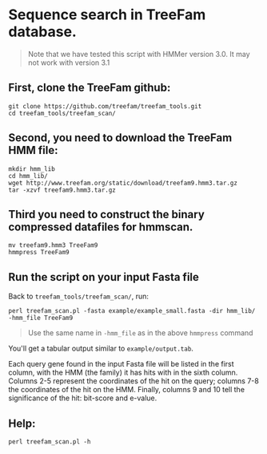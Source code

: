 
# Sequence search in TreeFam database.

> Note that we have tested this script with HMMer version 3.0. It may not
> work with version 3.1


## First, clone the TreeFam github:

```
git clone https://github.com/treefam/treefam_tools.git
cd treefam_tools/treefam_scan/
```

## Second, you need to download the TreeFam HMM file:

```
mkdir hmm_lib
cd hmm_lib/
wget http://www.treefam.org/static/download/treefam9.hmm3.tar.gz
tar -xzvf treefam9.hmm3.tar.gz
```

## Third you need to construct the binary compressed datafiles for hmmscan.

```
mv treefam9.hmm3 TreeFam9
hmmpress TreeFam9
```

## Run the script on your input Fasta file

Back to `treefam_tools/treefam_scan/`, run:
```
perl treefam_scan.pl -fasta example/example_small.fasta -dir hmm_lib/ -hmm_file TreeFam9
```

> Use the same name in `-hmm_file` as in the above `hmmpress` command

You'll get a tabular output similar to `example/output.tab`.

Each query gene found in the input Fasta file will be listed in the first
column, with the HMM (the family) it has hits with in the sixth column.
Columns 2-5 represent the coordinates of the hit on the query; columns 7-8
the coordinates of the hit on the HMM. Finally, columns 9 and 10 tell the
significance of the hit: bit-score and e-value.

## Help:

```
perl treefam_scan.pl -h
```

